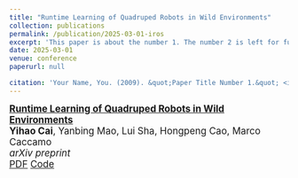 ```yaml
---
title: "Runtime Learning of Quadruped Robots in Wild Environments"
collection: publications
permalink: /publication/2025-03-01-iros
excerpt: 'This paper is about the number 1. The number 2 is left for future work.'
date: 2025-03-01
venue: conference
paperurl: null

citation: 'Your Name, You. (2009). &quot;Paper Title Number 1.&quot; <i>Journal 1</i>. 1(1).'
---
```


<div id="li2024efficient" class="col-sm-9" style="font-size:17px;">
  <div class="title">
    <a href="https://arxiv.org/abs/2409.05898">
      <papertitle>
        <b>Runtime Learning of Quadruped Robots in Wild Environments</b>
      </papertitle>
    </a>
  </div> 
  <div class="author"> 
    <b>Yihao Cai</b>,&nbsp;Yanbing Mao,&nbsp;Lui Sha,&nbsp;Hongpeng Cao,&nbsp;Marco Caccamo
  </div> 
  <div class="periodical"> 
    <em>arXiv preprint</em>
  </div> 
  <div class="links"> 
    <a href="/files/Publications/IROS2025.pdf" class="btn btn-sm z-depth-0" role="button" target="_blank" rel="noopener noreferrer">PDF</a>
    <a href="https://github.com/Charlescai123/isaac-runtime-go2" class="btn btn-sm z-depth-0" role="button" target="_blank" rel="noopener noreferrer">Code</a>
    </div> 
</div>